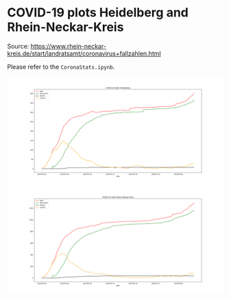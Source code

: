 # COVID-19 plots Heidelberg and Rhein-Neckar-Kreis

Source: https://www.rhein-neckar-kreis.de/start/landratsamt/coronavirus+fallzahlen.html

Please refer to the `CoronaStats.ipynb`.

![GitHub Logo](covid19hd.png)
![GitHub Logo](covid19rnk.png)

